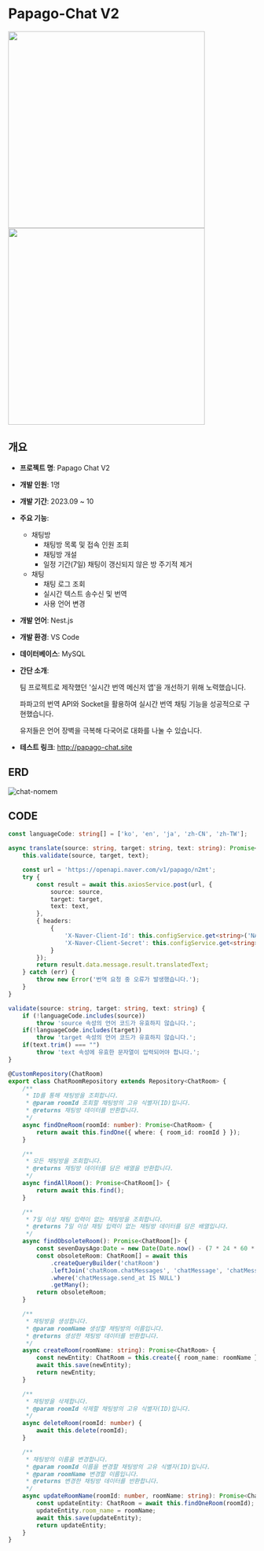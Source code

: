 # Papago-Chat V2

<img src="https://github.com/SD-PARK/papago-chat/assets/97375357/ddf78f0e-4861-490f-8fca-b69892ef7e5e" width="400"/>
<img src="https://github.com/SD-PARK/papago-chat/assets/97375357/c80c1098-6871-4dbe-8fc5-37b83d3201db" width="400"/>

## 개요

- **프로젝트 명**: Papago Chat V2
- **개발 인원**: 1명
- **개발 기간**: 2023.09 ~ 10
- **주요 기능**:
    - 채팅방
        - 채팅방 목록 및 접속 인원 조회
        - 채팅방 개설
        - 일정 기간(7일) 채팅이 갱신되지 않은 방 주기적 제거
    - 채팅
        - 채팅 로그 조회
        - 실시간 텍스트 송수신 및 번역
        - 사용 언어 변경
- **개발 언어**: Nest.js
- **개발 환경**: VS Code
- **데이터베이스**: MySQL
- **간단 소개**:

  팀 프로젝트로 제작했던 '실시간 번역 메신저 앱'을 개선하기 위해 노력했습니다.

  파파고의 번역 API와 Socket을 활용하여 실시간 번역 채팅 기능을 성공적으로 구현했습니다.

  유저들은 언어 장벽을 극복해 다국어로 대화를 나눌 수 있습니다.
  
- **테스트 링크**: http://papago-chat.site
<!--
## 기능 상세 설명

<details>
<summary>Controller, Gateway - Service</summary>
<div markdown="1">
    - 하나둘셋넷
    
</div>
</details>

<details>
<summary>Validation Pipe - DTO</summary>
<div markdown="1">
</div>
</details>

<details>
<summary>Jest</summary>
<div markdown="1">
</div>
</details>

<details>
<summary>Axios - Papago API</summary>
<div markdown="1">
</div>
</details>

<details>
<summary>Mysql - TypeORM -Entity, Repository</summary>
<div markdown="1">
</div>
</details>

<details>
<summary>Schedule</summary>
<div markdown="1">
</div>
</details>
!-->
## ERD

![chat-nomem](https://github.com/SD-PARK/papago-chat/assets/97375357/6a27704e-1fde-48e8-ab1c-9883ec537258)

## CODE
```ts
const languageCode: string[] = ['ko', 'en', 'ja', 'zh-CN', 'zh-TW'];

async translate(source: string, target: string, text: string): Promise<string> {
    this.validate(source, target, text);

    const url = 'https://openapi.naver.com/v1/papago/n2mt';
    try {
        const result = await this.axiosService.post(url, {
            source: source,
            target: target,
            text: text,
        },
        { headers:
            {
                'X-Naver-Client-Id': this.configService.get<string>('NAVER_CLIENT_ID'),
                'X-Naver-Client-Secret': this.configService.get<string>('NAVER_CLIENT_SECRET'),
            }
        });
        return result.data.message.result.translatedText;
    } catch (err) {
        throw new Error('번역 요청 중 오류가 발생했습니다.');
    }
}

validate(source: string, target: string, text: string) {
    if (!languageCode.includes(source))
        throw 'source 속성의 언어 코드가 유효하지 않습니다.';
    if(!languageCode.includes(target))
        throw 'target 속성의 언어 코드가 유효하지 않습니다.';
    if(text.trim() === "")
        throw 'text 속성에 유효한 문자열이 입력되어야 합니다.';
}
```

```ts
@CustomRepository(ChatRoom)
export class ChatRoomRepository extends Repository<ChatRoom> {
    /**
     * ID를 통해 채팅방을 조회합니다.
     * @param roomId 조회할 채팅방의 고유 식별자(ID)입니다.
     * @returns 채팅방 데이터를 반환합니다.
     */
    async findOneRoom(roomId: number): Promise<ChatRoom> {
        return await this.findOne({ where: { room_id: roomId } });
    }

    /**
     * 모든 채팅방을 조회합니다.
     * @returns 채팅방 데이터를 담은 배열을 반환합니다.
     */
    async findAllRoom(): Promise<ChatRoom[]> {
        return await this.find();
    }

    /**
     * 7일 이상 채팅 입력이 없는 채팅방을 조회합니다.
     * @returns 7일 이상 채팅 입력이 없는 채팅방 데이터를 담은 배열입니다.
     */
    async findObsoleteRoom(): Promise<ChatRoom[]> {
        const sevenDaysAgo:Date = new Date(Date.now() - (7 * 24 * 60 * 60 * 1000));
        const obsoleteRoom: ChatRoom[] = await this
            .createQueryBuilder('chatRoom')
            .leftJoin('chatRoom.chatMessages', 'chatMessage', 'chatMessage.send_at >= :sevenDaysAgo', { sevenDaysAgo })
            .where('chatMessage.send_at IS NULL')
            .getMany();
        return obsoleteRoom;
    }

    /**
     * 채팅방을 생성합니다.
     * @param roomName 생성할 채팅방의 이름입니다.
     * @returns 생성한 채팅방 데이터를 반환합니다.
     */
    async createRoom(roomName: string): Promise<ChatRoom> {
        const newEntity: ChatRoom = this.create({ room_name: roomName });
        await this.save(newEntity);
        return newEntity;
    }

    /**
     * 채팅방을 삭제합니다.
     * @param roomId 삭제할 채팅방의 고유 식별자(ID)입니다.
     */
    async deleteRoom(roomId: number) {
        await this.delete(roomId);
    }

    /**
     * 채팅방의 이름을 변경합니다.
     * @param roomId 이름을 변경할 채팅방의 고유 식별자(ID)입니다.
     * @param roomName 변경할 이름입니다.
     * @returns 변경한 채팅방 데이터를 반환합니다.
     */
    async updateRoomName(roomId: number, roomName: string): Promise<ChatRoom> {
        const updateEntity: ChatRoom = await this.findOneRoom(roomId);
        updateEntity.room_name = roomName;
        await this.save(updateEntity);
        return updateEntity;
    }
}
```
